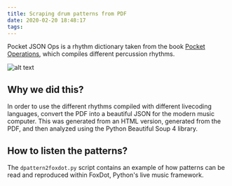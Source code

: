 ```yaml
---
title: Scraping drum patterns from PDF
date: 2020-02-20 18:48:17
tags:
---
```


Pocket JSON Ops is a rhythm dictionary taken from the book [Pocket Operations](https://b.shittyrecording.studio/file/shittyrec/print/Pocket+Operations+(2019-07-01).pdf), which compiles different percussion rhythms.

![alt text](pattern_example.jpg "Example of a book page")


## Why we did this?

In order to use the different rhythms compiled with different livecoding languages, convert the PDF into a beautiful JSON for the modern music computer. This was generated from an HTML version, generated from the PDF, and then analyzed using the Python Beautiful Soup 4 library.

## How to listen the patterns?

The `dpattern2foxdot.py` script contains an example of how patterns can be read and reproduced within FoxDot, Python's live music framework.